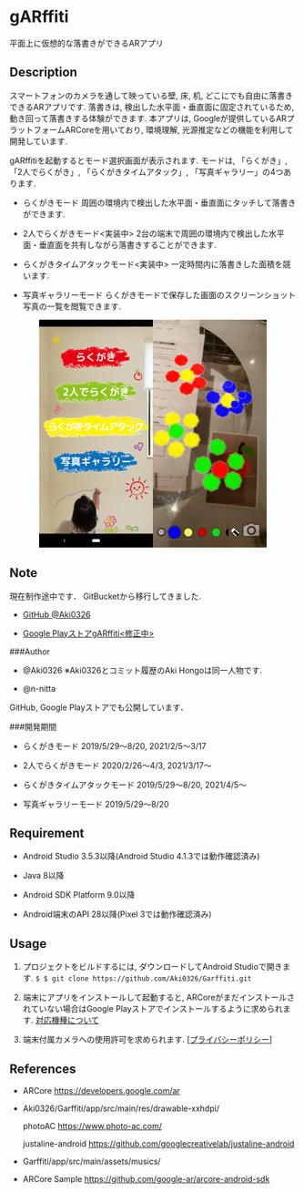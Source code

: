 gARffiti
===============

平面上に仮想的な落書きができるARアプリ

## Description
スマートフォンのカメラを通して映っている壁, 床, 机, どこにでも自由に落書きできるARアプリです. 
落書きは, 検出した水平面・垂直面に固定されているため, 動き回って落書きする体験ができます. 
本アプリは, Googleが提供しているARプラットフォームARCoreを用いており, 環境理解, 光源推定などの機能を利用して開発しています. 

gARffitiを起動するとモード選択画面が表示されます. モードは, 「らくがき」, 「2人でらくがき」, 「らくがきタイムアタック」, 「写真ギャラリー」の4つあります. 

- らくがきモード
周囲の環境内で検出した水平面・垂直面にタッチして落書きができます. 

- 2人でらくがきモード<実装中>
2台の端末で周囲の環境内で検出した水平面・垂直面を共有しながら落書きすることができます. 

- らくがきタイムアタックモード<実装中>
一定時間内に落書きした面積を競います. 

- 写真ギャラリーモード
らくがきモードで保存した画面のスクリーンショット写真の一覧を閲覧できます. 

<div align="center">
<img src="https://github.com/Aki0326/Garffiti/blob/tuning/app/src/main/res/drawable-xxhdpi/mode_select.png" alt="モード選択画面" title="モード選択画面" width="200"><img src="https://github.com/Aki0326/Garffiti/blob/developer_console/app/src/main/res/drawable-xxhdpi/graffiti_mode.png" alt="らくがきモードのスクリーンショット" title="らくがきモードのスクリーンショット" width="200">
</div>

## Note
現在制作途中です．
GitBucketから移行してきました. 

  - [GitHub @Aki0326](https://github.com/Aki0326/gARffiti)
  
  - [Google PlayストアgARffiti<修正中>](https://play.google.com/store/apps/details?id=org.ntlab.graffiti&hl=ja)

###Author
- @Aki0326
※Aki0326とコミット履歴のAki Hongoは同一人物です. 

- @n-nitta

GitHub, Google Playストアでも公開しています．

###開発期間
- らくがきモード
2019/5/29～8/20, 2021/2/5～3/17

- 2人でらくがきモード
2020/2/26～4/3, 2021/3/17～

- らくがきタイムアタックモード
2019/5/29～8/20, 2021/4/5～

- 写真ギャラリーモード
2019/5/29～8/20

## Requirement
- Android Studio 3.5.3以降(Android Studio 4.1.3では動作確認済み)

- Java 8以降

- Android SDK Platform 9.0以降

- Android端末のAPI 28以降(Pixel 3では動作確認済み)

## Usage
1. プロジェクトをビルドするには, ダウンロードしてAndroid Studioで開きます. 
`$ $ git clone https://github.com/Aki0326/Garffiti.git`

2. 端末にアプリをインストールして起動すると, ARCoreがまだインストールされていない場合はGoogle Playストアでインストールするように求められます. [対応機種について](https://developers.google.com/ar/discover/supported-devices)

3. 端末付属カメラへの使用許可を求められます. [[プライバシーポリシー](https://photos.app.goo.gl/3HR5E2rffET9aUCj8)]

## References
- ARCore
  https://developers.google.com/ar

- Aki0326/Garffiti/app/src/main/res/drawable-xxhdpi/

  photoAC https://www.photo-ac.com/
  
  justaline-android https://github.com/googlecreativelab/justaline-android
  
- Garffiti/app/src/main/assets/musics/

- ARCore Sample
  https://github.com/google-ar/arcore-android-sdk